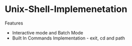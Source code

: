 # Unix-Shell-Implemenetation

Features
- Interactive mode and Batch Mode
- Built In Commands Implementation - exit, cd and path